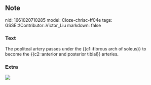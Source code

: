 ## Note
nid: 1661020710285
model: Cloze-chrisc-ff04e
tags: GSSE::!Contributor::Victor_Liu
markdown: false

### Text
The popliteal artery passes under the {{c1::fibrous arch of soleus}} to become the {{c2::anterior and posterior tibial}} arteries.

### Extra
<img src="paste-9565cad6d2388aaaef3d01ac3a2b5a7ac51811a9.jpg">
